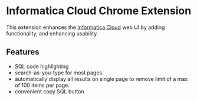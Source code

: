 # Informatica Cloud Chrome Extension #

This extension enhances the [Informatica Cloud](http://www.informaticacloud.com/) web UI by adding functionality, and enhancing usability.

## Features ##

* SQL code highlighting
* search-as-you-type for most pages
* automatically display all results on single page to remove limit of a max of 100 items per page.
* convenient copy SQL button 